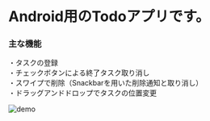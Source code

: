 # Android用のTodoアプリです。

### 主な機能
・タスクの登録  
・チェックボタンによる終了タスク取り消し  
・スワイプで削除（Snackbarを用いた削除通知と取り消し）  
・ドラッグアンドドロップでタスクの位置変更  

![demo](https://raw.github.com/wiki/kinako44/ToDo/images/todo2.gif)
